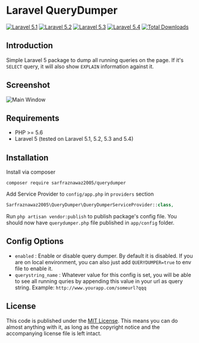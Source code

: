 # Laravel QueryDumper

[![Laravel 5.1](https://img.shields.io/badge/Laravel-5.1-brightgreen.svg?style=flat-square)](http://laravel.com)
[![Laravel 5.2](https://img.shields.io/badge/Laravel-5.2-brightgreen.svg?style=flat-square)](http://laravel.com)
[![Laravel 5.3](https://img.shields.io/badge/Laravel-5.3-brightgreen.svg?style=flat-square)](http://laravel.com)
[![Laravel 5.4](https://img.shields.io/badge/Laravel-5.4-brightgreen.svg?style=flat-square)](http://laravel.com)
[![Total Downloads](https://poser.pugx.org/sarfraznawaz2005/querydumper/downloads)](https://packagist.org/packages/sarfraznawaz2005/querydumper)

## Introduction ##

Simple Laravel 5 package to dump all running queries on the page. If it's `SELECT` query, it will also show `EXPLAIN` information against it.

## Screenshot ##

![Main Window](https://raw.github.com/sarfraznawaz2005/querydumper/master/screen.png)

## Requirements ##

 - PHP >= 5.6
 - Laravel 5 (tested on Laravel 5.1, 5.2,  5.3 and 5.4)

## Installation ##

Install via composer
```
composer require sarfraznawaz2005/querydumper
```

Add Service Provider to `config/app.php` in `providers` section
```php
Sarfraznawaz2005\QueryDumper\QueryDumperServiceProvider::class,
```

Run `php artisan vendor:publish` to publish package's config file. You should now have `querydumper.php` file published in `app/config` folder.

## Config Options ##

 - `enabled` : Enable or disable query dumper. By default it is disabled. If you are on local environment, you can also just add `QUERYDUMPER=true` to env file to enable it.
 - `querystring_name` : Whatever value for this config is set, you will be able to see all running quries by appending this value in your url as query string. Example: `http://www.yourapp.com/someurl?qqq`

## License ##

This code is published under the [MIT License](http://opensource.org/licenses/MIT).
This means you can do almost anything with it, as long as the copyright notice and the accompanying license file is left intact.
